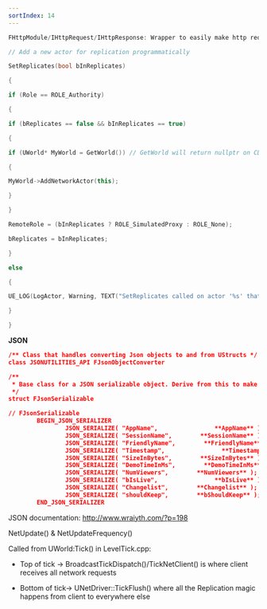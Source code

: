 ```yaml
---
sortIndex: 14
---
```


```cpp
FHttpModule/IHttpRequest/IHttpResponse: Wrapper to easily make http requests

// Add a new actor for replication programmatically

SetReplicates(bool bInReplicates)

{

if (Role == ROLE_Authority)

{

if (bReplicates == false && bInReplicates == true)

{

if (UWorld* MyWorld = GetWorld()) // GetWorld will return nullptr on CDO, FYI

{

MyWorld->AddNetworkActor(this);

}

}

RemoteRole = (bInReplicates ? ROLE_SimulatedProxy : ROLE_None);

bReplicates = bInReplicates;

}

else

{

UE_LOG(LogActor, Warning, TEXT("SetReplicates called on actor '%s' that is not valid for having its role modified."), *GetName());

}

}
```


**JSON**

```json
/** Class that handles converting Json objects to and from UStructs */  
class JSONUTILITIES_API FJsonObjectConverter

/**  
 * Base class for a JSON serializable object. Derive from this to make your object serializable  
 */  
struct FJsonSerializable

// FJsonSerializable  
        BEGIN_JSON_SERIALIZER  
                JSON_SERIALIZE( "AppName",                **AppName** );  
                JSON_SERIALIZE( "SessionName",        **SessionName** );  
                JSON_SERIALIZE( "FriendlyName",        **FriendlyName** );  
                JSON_SERIALIZE( "Timestamp",                **Timestamp** );  
                JSON_SERIALIZE( "SizeInBytes",        **SizeInBytes** );  
                JSON_SERIALIZE( "DemoTimeInMs",        **DemoTimeInMs** );  
                JSON_SERIALIZE( "NumViewers",        **NumViewers** );  
                JSON_SERIALIZE( "bIsLive",                **bIsLive** );  
                JSON_SERIALIZE( "Changelist",        **Changelist** );  
                JSON_SERIALIZE( "shouldKeep",        **bShouldKeep** );  
        END_JSON_SERIALIZER
```
JSON documentation: <http://www.wraiyth.com/?p=198>



NetUpdate() & NetUpdateFrequency()

Called from UWorld:Tick() in LevelTick.cpp:

- Top of tick -> BroadcastTickDispatch()/TickNetClient() is where client receives all network requests

- Bottom of tick-> UNetDriver::TickFlush() where all the Replication magic happens from client to everywhere else

